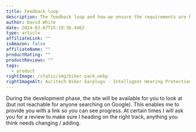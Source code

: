 ```yaml
---
title: Feedback loop
description: The feedback loop and how we ensure the requirements are being met
author: David White
date: 2024-03-07T15:19:36.446Z
type: article
affiliateLink: ""
isAmazon: false
affiliateName: ""
productRating: ""
productReviews: ""
tags:
  - product
rightImage: /static/img/biker-pack.webp
rightImageAlt: Auritech Biker Earplugs - Intelligent Hearing Protection for Motorcyclists
---
```

During the development phase, the site will be available for you to look at (but not reachable for anyone searching on Google). This enables me to provide you with a link so you can see progress.  At certain times I will ask you for a review to make sure I heading on the right track, anything you think needs changing / adding.

